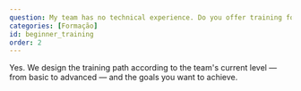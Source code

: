 ```yaml
---
question: My team has no technical experience. Do you offer training for beginners?
categories: [Formação]
id: beginner_training
order: 2
---
```


Yes. We design the training path according to the team's current level — from basic to advanced — and the goals you want to achieve.